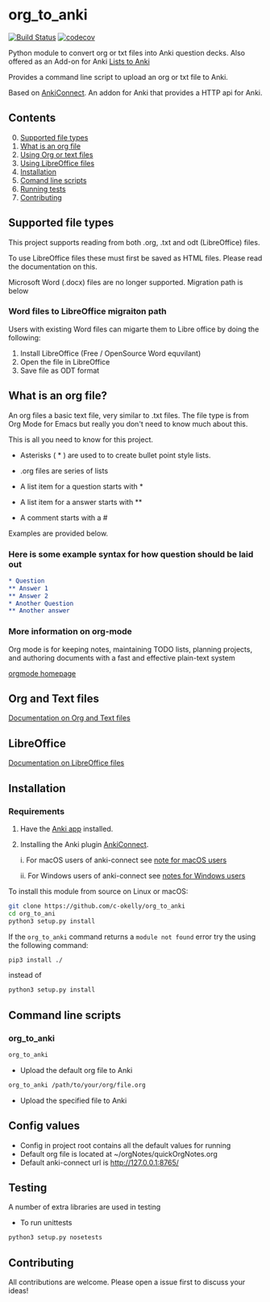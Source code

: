 # org_to_anki

[![Build Status](https://travis-ci.org/c-okelly/org_to_anki.svg?branch=master)](https://travis-ci.org/c-okelly/org_to_anki) [![codecov](https://codecov.io/gh/c-okelly/org_to_anki/branch/master/graph/badge.svg)](https://codecov.io/gh/c-okelly/org_to_anki)

Python module to convert org or txt files into Anki question decks. Also offered as an Add-on for Anki [Lists to Anki](https://ankiweb.net/shared/info/1029306148)

Provides a command line script to upload an org or txt file to Anki.
 
Based on [AnkiConnect](https://ankiweb.net/shared/info/2055492159). An addon for Anki that provides a HTTP api for Anki.


## Contents

0. [Supported file types](#supported-file-types) 
1. [What is an org file](#what-is-an-org-file)
2. [Using Org or text files](https://github.com/c-okelly/org_to_anki/blob/master/documentation/orgReadme.md)
3. [Using LibreOffice files](https://github.com/c-okelly/org_to_anki/blob/master/documentation/docReadme.md) 
4. [Installation](#installation)
5. [Comand line scripts](#command-line-scripts)
6. [Running tests](#testing)
7. [Contributing](#contributing)

## Supported file types

This project supports reading from both .org, .txt and odt (LibreOffice) files. 

To use LibreOffice files these must first be saved as HTML files. Please read the documentation on this.

Microsoft Word (.docx) files are no longer supported. Migration path is below

### Word files to LibreOffice migraiton path

Users with existing Word files can migarte them to Libre office by doing the following:

1. Install LibreOffice (Free / OpenSource Word equvilant)
2. Open the file in LibreOffice
3. Save file as ODT format

## What is an org file?

An org files a basic text file, very similar to .txt files. The file type is from Org Mode for Emacs but really you don't need to know much about this.

This is all you need to know for this project. 

* Asterisks ( * ) are used to to create bullet point style lists. 
* .org files are series of lists

* A list item for a question starts with *
* A list item for a answer starts with **
* A comment starts with a #

Examples are provided below.


### Here is some example syntax for how question should be laid out

``` org
* Question
** Answer 1
** Answer 2
* Another Question
** Another answer
```

### More information on org-mode

Org mode is for keeping notes, maintaining TODO lists, planning projects, and authoring documents with a fast and effective plain-text system

[orgmode homepage](https://orgmode.org/)

## Org and Text files 

[Documentation on Org and Text files](https://github.com/c-okelly/org_to_anki/blob/master/documentation/orgReadme.md)

## LibreOffice

[Documentation on LibreOffice files](https://github.com/c-okelly/org_to_anki/blob/master/documentation/docReadme.md)


## Installation

### Requirements

1. Have the [Anki app](https://apps.ankiweb.net/) installed.
2. Installing the Anki plugin [AnkiConnect](https://ankiweb.net/shared/info/2055492159).

	i. For macOS users of anki-connect see [note for macOS users](https://foosoft.net/projects/anki-connect/#installation)
	
	ii. For Windows users of anki-connect see [notes for Windows users](https://foosoft.net/projects/anki-connect/#installation) 

To install this module from source on Linux or macOS:

```bash
git clone https://github.com/c-okelly/org_to_anki
cd org_to_ani
python3 setup.py install
```

If the ```org_to_anki``` command returns a ```module not found``` error try the using the following command:
```bash
pip3 install ./
``` 
instead of 
```bash
python3 setup.py install
```

## Command line scripts

### org_to_anki

```bash
org_to_anki
```
* Upload the default org file to Anki

```bash
org_to_anki /path/to/your/org/file.org
```
* Upload the specified file to Anki



## Config values

* Config in project root contains all the default values for running
* Default org file is located at ~/orgNotes/quickOrgNotes.org
* Default anki-connect url is http://127.0.0.1:8765/

## Testing

A number of extra libraries are used in testing

* To run unittests 
``` bash
python3 setup.py nosetests
```

## Contributing 

All contributions are welcome. Please open a issue first to discuss your ideas!

